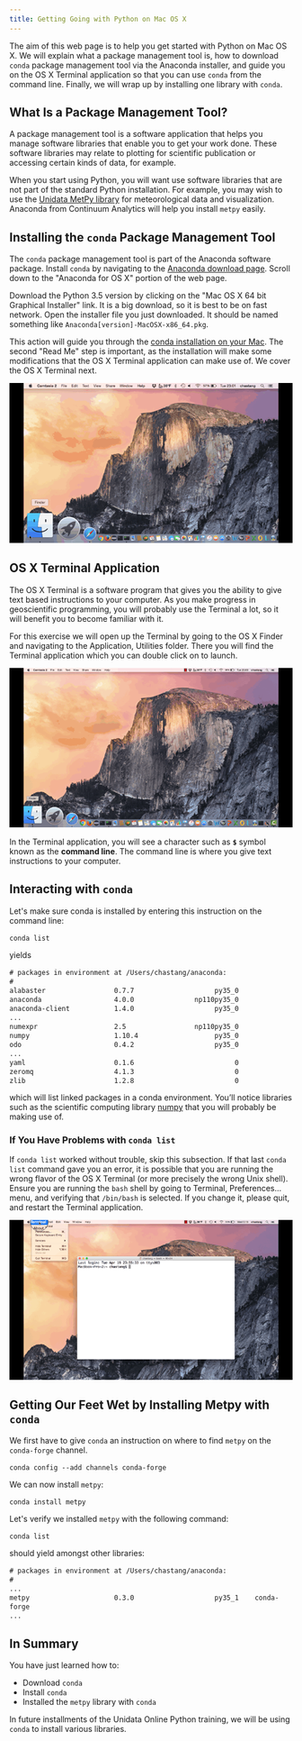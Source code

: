 ```yaml
---
title: Getting Going with Python on Mac OS X
---
```


The aim of this web page is to help you get started with Python on Mac OS X. We will explain what a package management tool is, how to download `conda` package management tool via the Anaconda installer, and guide you on the OS X Terminal application so that you can use `conda` from the command line.  Finally, we will wrap up by installing one library with `conda`.

## What Is a Package Management Tool?

A package management tool is a software application that helps you manage software libraries that enable you to get your work done. These software libraries may relate to plotting for scientific publication or accessing certain kinds of data, for example.

When you start using Python, you will want use software libraries that are not part of the standard Python installation. For example, you may wish to use the [Unidata MetPy library](https://pypi.python.org/pypi/MetPy) for meteorological data and visualization. Anaconda from Continuum Analytics will help you install `metpy` easily.

## Installing the `conda` Package Management Tool

The `conda` package management tool is part of the Anaconda software package. Install `conda` by navigating to the [Anaconda download page](https://www.anaconda.com/distribution/). Scroll down to the "Anaconda for OS X" portion of the web page.

Download the Python 3.5 version by clicking on the "Mac OS X 64 bit Graphical Installer" link. It is a big download, so it is best to be on fast network. Open the installer file you just downloaded. It should be named something like `Anaconda[version]-MacOSX-x86_64.pkg`.

This action will guide you through the [conda installation on your Mac](https://docs.continuum.io/anaconda/install#anaconda-for-os-x-graphical-install). The second "Read Me" step is important, as the installation will make some modifications that the OS X Terminal application can make use of. We cover the OS X Terminal next.

<img src="/images/conda.gif" alt="Anaconda Installer" onclick='this.src=this.src'/>

## OS X Terminal Application

The OS X Terminal is a software program that gives you the ability to give text based instructions to your computer. As you make progress in geoscientific programming, you will probably use the Terminal a lot, so it will benefit you to become familiar with it.

For this exercise we will open up the Terminal by going to the OS X Finder and navigating to the Application, Utilities folder. There you will find the Terminal application which you can double click on to launch.

<img src="/images/terminal.gif" alt="OS X Terminal" onclick='this.src=this.src'/>

In the Terminal application, you will see a character such as **`$`** symbol known as the **command line**. The command line is where you give text instructions to your computer. 

## Interacting with `conda`

Let's make sure conda is installed by entering this instruction on the command line:

    conda list

yields

    # packages in environment at /Users/chastang/anaconda:
    #
    alabaster                 0.7.7                    py35_0  
    anaconda                  4.0.0               np110py35_0  
    anaconda-client           1.4.0                    py35_0  
    ...
    numexpr                   2.5                 np110py35_0  
    numpy                     1.10.4                   py35_0  
    odo                       0.4.2                    py35_0  
    ...
    yaml                      0.1.6                         0  
    zeromq                    4.1.3                         0  
    zlib                      1.2.8                         0

which will list linked packages in a conda environment. You’ll notice libraries such as the scientific computing library [numpy](http://www.numpy.org/) that you will probably be making use of.

### If You Have Problems with `conda list`

If `conda list` worked without trouble, skip this subsection. If that last `conda list` command gave you an error, it is possible that you are running the wrong flavor of the OS X Terminal (or more precisely the wrong Unix shell). Ensure you are running the `bash` shell by going to Terminal, Preferences… menu, and verifying that `/bin/bash` is selected. If you change it, please quit, and restart the Terminal application.

<img src="/images/bash.gif" alt="/bin/bash" onclick='this.src=this.src'/>

## Getting Our Feet Wet by Installing Metpy with `conda`

We first have to give `conda` an instruction on where to find `metpy` on the `conda-forge` channel.

    conda config --add channels conda-forge

We can now install `metpy`:

    conda install metpy

Let's verify we installed `metpy` with the following command:

    conda list

should yield amongst other libraries:

    # packages in environment at /Users/chastang/anaconda:
    #
    ...
    metpy                     0.3.0                    py35_1    conda-forge
    ...

## In Summary

You have just learned how to:

-   Download `conda`
-   Install `conda`
-   Installed the `metpy` library with `conda`

In future installments of the Unidata Online Python training, we will be using `conda` to install various libraries.
